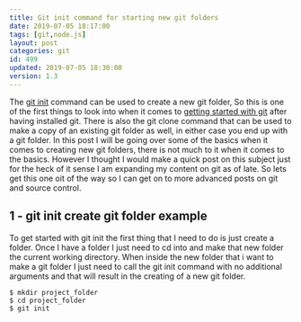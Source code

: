 ```yaml
---
title: Git init command for starting new git folders
date: 2019-07-05 18:17:00
tags: [git,node.js]
layout: post
categories: git
id: 499
updated: 2019-07-05 18:30:00
version: 1.3
---
```


The [git init](https://git-scm.com/docs/git-init) command can be used to create a new git folder, So this is one of the first things to look into when it comes to [getting started with git](https://git-scm.com/book/en/v2/Git-Basics-Getting-a-Git-Repository) after having installed git. There is also the git clone command that can be used to make a copy of an existing git folder as well, in either case you end up with a git folder. In this post I will be going over some of the basics when it comes to creating new git folders, there is not much to it when it comes to the basics. However I thought I would make a quick post on this subject just for the heck of it sense I am expanding my content on git as of late. So lets get this one oit of the way so I can get on to more advanced posts on git and source control.

<!-- more -->

## 1 - git init create git folder example

To get started with git init the first thing that I need to do is just create a folder. Once I have a folder I just need to cd into and make that new folder the current working directory. When inside the new folder that i want to make a git folder I just need to call the git init command with no additional arguments and that will result in the creating of a new git folder.

```
$ mkdir project_folder
$ cd project_folder
$ git init
```
